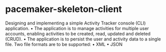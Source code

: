 # pacemaker-skeleton-client


Designing and implementing a simple Activity Tracker console (CLI) application. • The application is to manage activities for multiple user accounts, enabling activities to be created, read, updated and deleted (CRUD). • The application is to persist the user and activity data to a single file. Two file formats are to be supported: • XML • JSON
